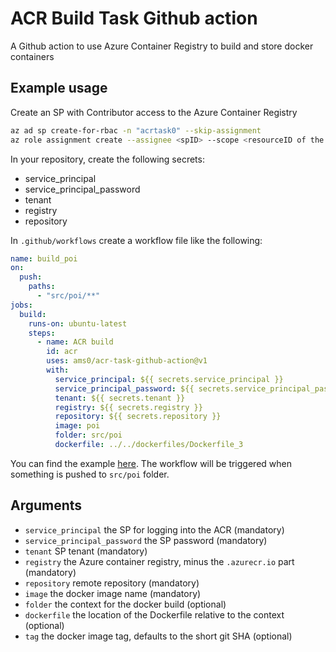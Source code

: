 # ACR Build Task Github action

A Github action to use Azure Container Registry to build and store docker containers

## Example usage

Create an SP with Contributor access to the Azure Container Registry

```bash
az ad sp create-for-rbac -n "acrtask0" --skip-assignment
az role assignment create --assignee <spID> --scope <resourceID of the ACR> --role "Contributor"
```

In your repository, create the following secrets:

- service_principal
- service_principal_password
- tenant
- registry
- repository

In `.github/workflows` create a workflow file like the following:

```yaml
name: build_poi
on:
  push:
    paths:
      - "src/poi/**"
jobs:
  build:
    runs-on: ubuntu-latest
    steps:
      - name: ACR build
        id: acr
        uses: ams0/acr-task-github-action@v1
        with:
          service_principal: ${{ secrets.service_principal }}
          service_principal_password: ${{ secrets.service_principal_password }}
          tenant: ${{ secrets.tenant }}
          registry: ${{ secrets.registry }}
          repository: ${{ secrets.repository }}
          image: poi
          folder: src/poi
          dockerfile: ../../dockerfiles/Dockerfile_3
```

 You can find the example [here](https://github.com/ams0/openhack-containers). The workflow will be triggered when something is pushed to `src/poi` folder.

## Arguments

- `service_principal` the SP for logging into the ACR (mandatory)  
- `service_principal_password` the SP password (mandatory)
- `tenant` SP tenant (mandatory)
- `registry` the Azure container registry, minus the `.azurecr.io` part (mandatory)
- `repository` remote repository (mandatory)
- `image` the docker image name (mandatory)
- `folder` the context for the docker build (optional)
- `dockerfile` the location of the Dockerfile relative to the context (optional)
- `tag` the docker image tag, defaults to the short git SHA (optional)
